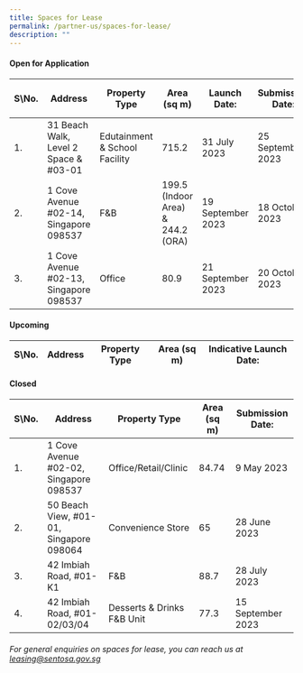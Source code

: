 ```yaml
---
title: Spaces for Lease
permalink: /partner-us/spaces-for-lease/
description: ""
---
```

#### **Open for Application**

| S\No. | Address | Property Type | Area (sq m) | Launch Date: | Submission Date: | Site Showround | Request for information |
| -------- | -------- | -------- | -------- | -------- | -------- | -------- | -------- |
  | 1. |  31 Beach Walk, Level 2 Space & #03-01 | Edutainment & School Facility | 715.2 | 31 July 2023 | 25 September 2023 | Upon request | [Register interest here](https://form.gov.sg/64c2361ecbb9630011a7e923)
 | 2. |  1 Cove Avenue #02-14, Singapore 098537 | F&B | 199.5 (Indoor Area) & 244.2 (ORA) | 19 September 2023 | 18 October 2023 | Upon request | [Register interest here](https://form.gov.sg/6507eb4e2ccd0f0012806905)
 | 3. |  1 Cove Avenue #02-13, Singapore 098537 | Office | 80.9 | 21 September 2023 | 20 October 2023 | Upon request | [Register interest here](https://form.gov.sg/6507ec25356d470012cee186)

#### **Upcoming**

| S\No. | Address | Property Type | Area (sq m) | Indicative Launch Date:
| -------- | -------- | -------- | -------- | -------- 



#### **Closed**

| S\No. | Address | Property Type | Area (sq m) | Submission Date:| 
| -------- | -------- | -------- | -------- | -------- |
|1. |1 Cove Avenue #02-02, Singapore 098537 | Office/Retail/Clinic |84.74| 9 May 2023 |
|2. | 50 Beach View, #01-01, Singapore 098064 | Convenience Store |65| 28 June 2023 |
|3. | 42 Imbiah Road, #01-K1  | F&B |88.7| 28 July 2023 |
|4. | 42 Imbiah Road, #01-02/03/04 | Desserts & Drinks F&B Unit |77.3| 15 September 2023  |


###### For general enquiries on spaces for lease, you can reach us at leasing@sentosa.gov.sg